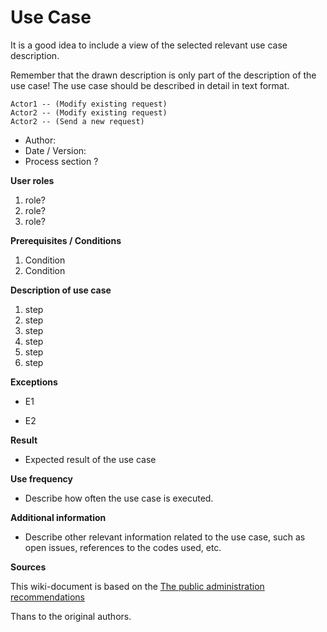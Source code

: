 # Use Case


It is a good idea to include a view of the selected relevant use case description.

Remember that the drawn description is only part of the description of the use case! The use case should be described in detail in text format.

```plantuml
Actor1 -- (Modify existing request)
Actor2 -- (Modify existing request)
Actor2 -- (Send a new request)
```

* Author:
* Date / Version:
* Process section ?
	
**User roles**	

1. role?
2. role?
3. role?

**Prerequisites / Conditions**	

1. Condition
2. Condition

**Description of use case**

1. step
2. step
3. step
4. step
5. step
6. step

**Exceptions**
 
* E1	

* E2	
	
**Result**	

* Expected result of the use case

**Use frequency** 

* Describe how often the use case is executed.

**Additional information**	

* Describe other relevant information related to the use case, such as open issues, references to the codes used, etc.



**Sources**

This wiki-document is based on the [The public administration recommendations](http://www.jhs-suositukset.fi/web/guest/jhs/recommendations/173)

Thans to the original authors.

